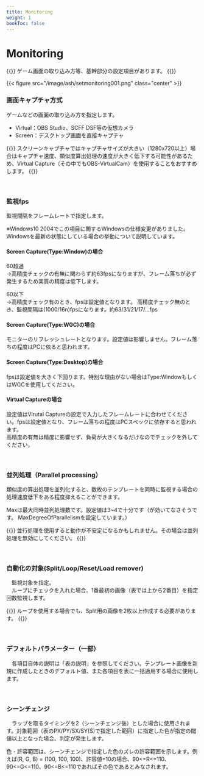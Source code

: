 ```yaml
---
title: Monitoring
weight: 1
bookToc: false
---
```


# Monitoring
{{<hint info>}}
ゲーム画面の取り込み方等、基幹部分の設定項目があります。
{{</hint>}}

{{< figure src="/image/ash/setmonitoring001.png" class="center" >}}


### 画面キャプチャ方式
ゲームなどの画面の取り込み方を指定します。
- Virtual：OBS Studio、SCFF DSF等の仮想カメラ
- Screen：デスクトップ画面を直接キャプチャ
  
{{<hint warning>}}
スクリーンキャプチャではキャプチャサイズが大きい（1280x720以上）場合はキャプチャ速度、類似度算出処理の速度が大きく低下する可能性があるため、Virtual Capture（その中でもOBS-VirtualCam）を使用することをおすすめします。
{{</hint>}}

　
### 監視fps
監視間隔をフレームレートで指定します。

※Windows10 2004でこの項目に関するWindowsの仕様変更がありました。Windowsを最新の状態にしている場合の挙動について説明しています。

#### Screen Capture(Type:Window)の場合
60超過\
→高精度チェックの有無に関わらず約63fpsになりますが、フレーム落ちが必ず発生するため実質の精度は低下します。

60以下\
→高精度チェック有のとき、fpsは設定値となります。
 高精度チェック無のとき、監視間隔は(1000/16n)fpsになります。約63/31/21/17/...fps


#### Screen Capture(Type:WGC)の場合
モニターのリフレッシュレートとなります。設定値は影響しません。フレーム落ちの程度はPCに依ると思われます。


#### Screen Capture(Type:Desktop)の場合
fpsは設定値を大きく下回ります。特別な理由がない場合はType:WindowもしくはWGCを使用してください。


#### Virtual Captureの場合
設定値はVirutal Captureの設定で入力したフレームレートに合わせてください。fpsは設定値となり、フレーム落ちの程度はPCスペックに依存すると思われます。\
高精度の有無は精度に影響せず、負荷が大きくなるだけなのでチェックを外してください。

　
### 並列処理（Parallel processing）
類似度の算出処理を並列化すると、数枚のテンプレートを同時に監視する場合の処理速度低下をある程度抑えることができます。

Maxは最大同時並列処理数です。設定値は3~4で十分です（が効いてなさそうです。 MaxDegreeOfParallelismを設定しています。）

{{<hint danger>}}
並行処理を使用すると動作が不安定になるかもしれません。その場合は並列処理を無効にしてください。
{{</hint>}}

　
### 自動化の対象(Split/Loop/Reset/Load remover)
　監視対象を指定。\
　ループにチェックを入れた場合、1番最初の画像（表では上から2番目）を指定回数監視します。

{{<hint warning>}}
ループを使用する場合でも、Split用の画像を2枚以上作成する必要があります。
{{</hint>}}

　
### デフォルトパラメーター（一部）
　各項目自体の説明は「表の説明」を参照してください。テンプレート画像を新規に作成したときのデフォルト値、また各項目を表に一括適用する場合に使用します。

　
### シーンチェンジ
　ラップを取るタイミングを2（シーンチェンジ後）とした場合に使用されます。対象範囲（表のPX/PY/SX/SY(S)で指定した範囲）に指定した色が指定の閾値以上となった場合、判定が発生します。

色 - 許容範囲は、シーンチェンジで指定した色のズレの許容範囲を示します。例えば(R, G, B) = (100, 100, 100)、許容値=10の場合、90<=R<=110、90<=G<=110、90<=B<=110であればその色であるとみなされます。

